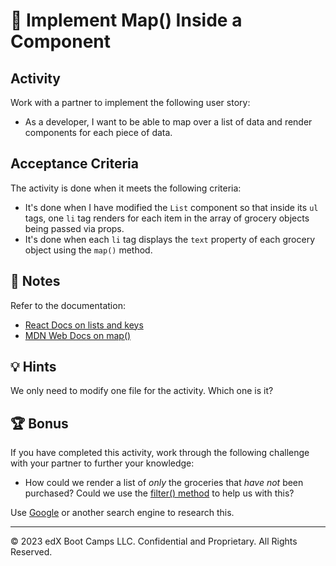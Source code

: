 # 📖 Implement Map() Inside a Component

## Activity
Work with a partner to implement the following user story:
* As a developer, I want to be able to map over a list of data and render components for each piece of data.

## Acceptance Criteria
The activity is done when it meets the following criteria:
* It's done when I have modified the `List` component so that inside its `ul` tags, one `li` tag renders for each item in the array of grocery objects being passed via props.
* It's done when each `li` tag displays the `text` property of each grocery object using the `map()` method.

## 📝 Notes
Refer to the documentation:
* [React Docs on lists and keys](https://facebook.github.io/react/docs/lists-and-keys.html)
* [MDN Web Docs on map()](https://developer.mozilla.org/en-US/docs/Web/JavaScript/Reference/Global_Objects/Array/map)

## 💡 Hints

We only need to modify one file for the activity. Which one is it?

## 🏆 Bonus

If you have completed this activity, work through the following challenge with your partner to further your knowledge:

* How could we render a list of *only* the groceries that *have not* been purchased? Could we use the [filter() method](https://developer.mozilla.org/en-US/docs/Web/JavaScript/Reference/Global_Objects/Array/filter) to help us with this?

Use [Google](https://www.google.com) or another search engine to research this.

---
© 2023 edX Boot Camps LLC. Confidential and Proprietary. All Rights Reserved.
